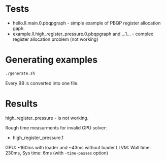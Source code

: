 # Tests
- hello.ll.main.0.pbqpgraph - simple example of PBQP register allocation gaph.
- example.ll.high_register_pressure.0.pbqpgraph and ...1... - complex register allocation problem (not working)

# Generating examples
```bash
./generate.sh
```

Every BB is converted into one file.

# Results
high_register_pressure - is not working.

Rough time measurments for invalid GPU solver:
- high_register_pressure.1

GPU: ~160ms with loader and ~43ms without loader
LLVM: Wall time: 230ms, Sys time: 6ms (with `-time-passes` option)

